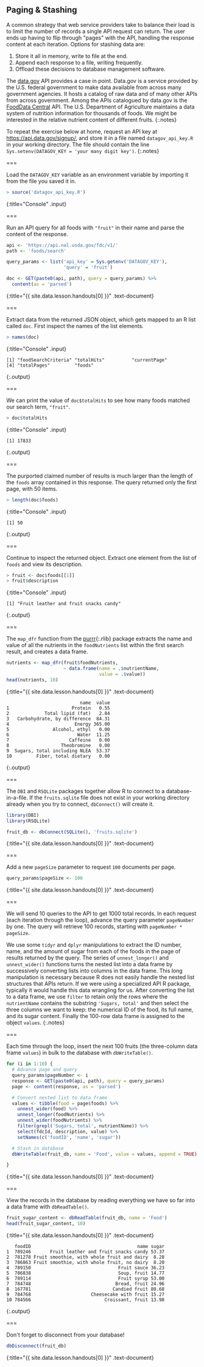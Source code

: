 ---
---

## Paging & Stashing

A common strategy that web service providers take to balance their
load is to limit the number of records a single API request can
return. The user ends up having to flip through "pages" with the API,
handling the response content at each iteration. Options for stashing
data are:

1. Store it all in memory, write to file at the end.
1. Append each response to a file, writing frequently.
1. Offload these decisions to database management software.

The [data.gov](https://www.data.gov) API provides a case in point. 
Data.gov is a service provided by the U.S. federal government to make data available
from across many government agencies. It hosts a catalog of raw data and of many other
APIs from across government.
Among the APIs catalogued by data.gov is the [FoodData Central](https://fdc.nal.usda.gov/) API.
The U.S. Department of Agriculture maintains a data system of nutrition information 
for thousands of foods. 
We might be interested in the relative nutrient content of different fruits.
{:.notes}

To repeat the exercise below at home, request an API key at
https://api.data.gov/signup/, and store it in a file named `datagov_api_key.R`
in your working directory. The file should contain the line 
`Sys.setenv(DATAGOV_KEY = 'your many digit key')`.
{:.notes}

===

Load the `DATAGOV_KEY` variable as an environment variable by importing it from the file you saved it in.



~~~r
> source('datagov_api_key.R')
~~~
{:title="Console" .input}


===

Run an API query for all foods with `"fruit"` in their name and parse the content of the response.



~~~r
api <- 'https://api.nal.usda.gov/fdc/v1/'
path <- 'foods/search'

query_params <- list('api_key' = Sys.getenv('DATAGOV_KEY'),
                     'query' = 'fruit')

doc <- GET(paste0(api, path), query = query_params) %>%
  content(as = 'parsed')
~~~
{:title="{{ site.data.lesson.handouts[0] }}" .text-document}


===

Extract data from the returned JSON object, which gets mapped to an
R list called `doc`.
First inspect the names of the list elements.



~~~r
> names(doc)
~~~
{:title="Console" .input}


~~~
[1] "foodSearchCriteria" "totalHits"          "currentPage"       
[4] "totalPages"         "foods"             
~~~
{:.output}


===

We can print the value of `doc$totalHits` to see
how many foods matched our search term, `"fruit"`.



~~~r
> doc$totalHits
~~~
{:title="Console" .input}


~~~
[1] 17833
~~~
{:.output}


===

The purported claimed number of results is much larger than the length
of the `foods` array contained in this response. The query returned only the
first page, with 50 items.



~~~r
> length(doc$foods)
~~~
{:title="Console" .input}


~~~
[1] 50
~~~
{:.output}


===

Continue to inspect the returned object. Extract one element from the list
of `foods` and view its description.



~~~r
> fruit <- doc$foods[[1]]
> fruit$description
~~~
{:title="Console" .input}


~~~
[1] "Fruit leather and fruit snacks candy"
~~~
{:.output}


===

The `map_dfr` function from the [purrr](){:.rlib} package extracts the name and
value of all the nutrients in the `foodNutrients` list within the first search
result, and creates a data frame.



~~~r
nutrients <- map_dfr(fruit$foodNutrients, 
                     ~ data.frame(name = .$nutrientName, 
                                  value = .$value))
head(nutrients, 10)
~~~
{:title="{{ site.data.lesson.handouts[0] }}" .text-document}


~~~
                           name  value
1                       Protein   0.55
2             Total lipid (fat)   2.84
3   Carbohydrate, by difference  84.31
4                        Energy 365.00
5                Alcohol, ethyl   0.00
6                         Water  11.25
7                      Caffeine   0.00
8                   Theobromine   0.00
9  Sugars, total including NLEA  53.37
10         Fiber, total dietary   0.00
~~~
{:.output}


===

The `DBI` and `RSQLite` packages together allow R to connect to a 
database-in-a-file. If the `fruits.sqlite` file does not exist
in your working directory already when you try to connect,
`dbConnect()` will create it.



~~~r
library(DBI) 
library(RSQLite)

fruit_db <- dbConnect(SQLite(), 'fruits.sqlite') 
~~~
{:title="{{ site.data.lesson.handouts[0] }}" .text-document}


===

Add a new `pageSize` parameter to request `100` documents per page.



~~~r
query_params$pageSize <- 100
~~~
{:title="{{ site.data.lesson.handouts[0] }}" .text-document}


===

We will send 10 queries to the API to get 1000 total records.
In each request (each iteration through the loop), 
advance the query parameter `pageNumber` by one. 
The query will retrieve 100 records, starting with `pageNumber * pageSize`. 


We use some `tidyr` and `dplyr` manipulations to
extract the ID number, name, and the amount of sugar from each
of the foods in the page of results returned by the query. The series of 
`unnest_longer()` and `unnest_wider()` functions turns the nested list into 
a data frame by successively converting lists into columns in the data frame.
This long manipulation is necessary because R does not easily handle the
nested list structures that APIs return. If we were using
a specialized API R package, typically it would handle this data wrangling 
for us. After converting the list to a data frame, we use `filter` to retain
only the rows where the `nutrientName` contains the substring `'Sugars, total'`
and then select the three columns we want to keep: the numerical ID of 
the food, its full name, and its sugar content. Finally the 100-row data
frame is assigned to the object `values`.
{:.notes}

===

Each time through the loop, insert the next 100 fruits 
(the three-column data frame `values`) 
in bulk to the database with `dbWriteTable()`.




~~~r
for (i in 1:10) {
  # Advance page and query
  query_params$pageNumber <- i
  response <- GET(paste0(api, path), query = query_params) 
  page <- content(response, as = 'parsed')

  # Convert nested list to data frame
  values <- tibble(food = page$foods) %>%
    unnest_wider(food) %>%
    unnest_longer(foodNutrients) %>%
    unnest_wider(foodNutrients) %>%
    filter(grepl('Sugars, total', nutrientName)) %>%
    select(fdcId, description, value) %>%
    setNames(c('foodID', 'name', 'sugar'))

  # Stash in database
  dbWriteTable(fruit_db, name = 'Food', value = values, append = TRUE)

}
~~~
{:title="{{ site.data.lesson.handouts[0] }}" .text-document}


===

View the records in the database by reading
everything we have so far into a data frame
with `dbReadTable()`.



~~~r
fruit_sugar_content <- dbReadTable(fruit_db, name = 'Food')
head(fruit_sugar_content, 10)
~~~
{:title="{{ site.data.lesson.handouts[0] }}" .text-document}


~~~
   foodID                                       name sugar
1  789246       Fruit leather and fruit snacks candy 53.37
2  781278 Fruit smoothie, with whole fruit and dairy  8.28
3  786863 Fruit smoothie, with whole fruit, no dairy  8.20
4  789150                                Fruit sauce 36.23
5  786838                                Soup, fruit 14.77
6  789114                                Fruit syrup 53.00
7  784748                               Bread, fruit 24.96
8  167781                              Candied fruit 80.68
9  784768                      Cheesecake with fruit 15.27
10 784566                           Croissant, fruit 13.98
~~~
{:.output}


===

Don't forget to disconnect from your database!



~~~r
dbDisconnect(fruit_db)
~~~
{:title="{{ site.data.lesson.handouts[0] }}" .text-document}



